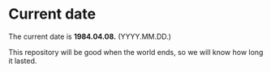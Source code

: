 # Current date

The current date is **1984.04.08.** (YYYY.MM.DD.)

This repository will be good when the world ends, so we will know how long it lasted.